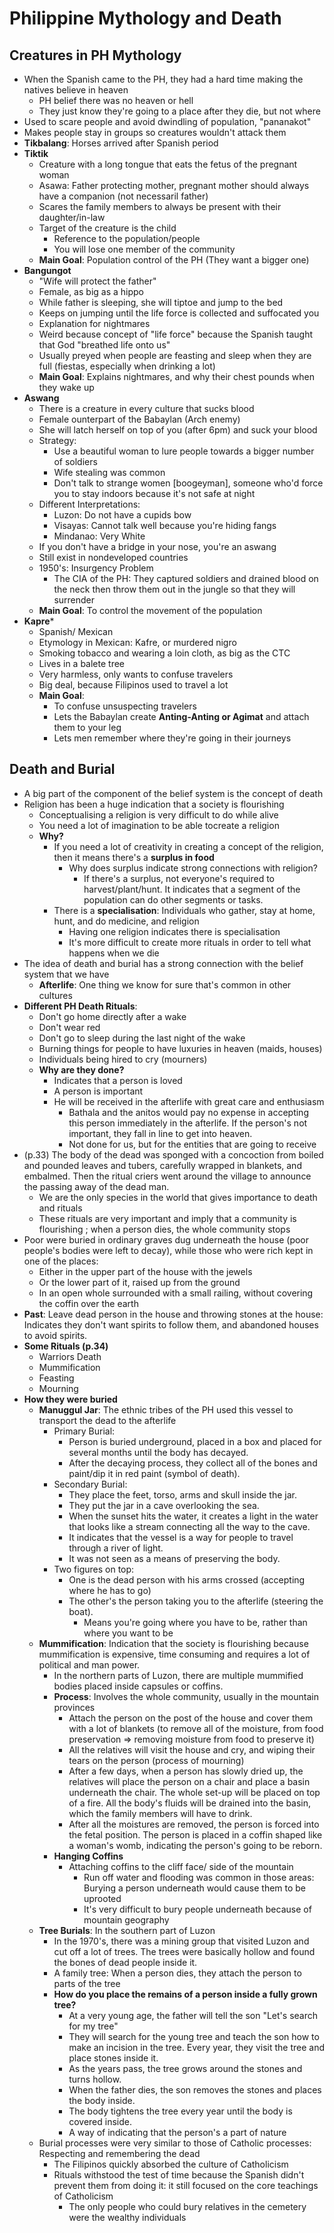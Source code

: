 # Philippine Mythology and Death

## Creatures in PH Mythology
* When the Spanish came to the PH, they had a hard time making the natives believe in heaven
  * PH belief there was no heaven or hell
  * They just know they're going to a place after they die, but not where
* Used to scare people and avoid dwindling of population, "pananakot"
* Makes people stay in groups so creatures wouldn't attack them
* **Tikbalang**: Horses arrived after Spanish period
* **Tiktik**
  * Creature with a long tongue that eats the fetus of the pregnant woman
  * Asawa: Father protecting mother, pregnant mother should always have a companion (not necessaril father)
  * Scares the family members to always be present with their daughter/in-law
  * Target of the creature is the child
    * Reference to the population/people
    * You will lose one member of the community
  * **Main Goal**: Population control of the PH (They want a bigger one)
* **Bangungot**
  * "Wife will protect the father"
  * Female, as big as a hippo
  * While father is sleeping, she will tiptoe and jump to the bed
  * Keeps on jumping until the life force is collected and suffocated you
  * Explanation for nightmares
  * Weird because concept of "life force" because the Spanish taught that God "breathed life onto us"
  * Usually preyed when people are feasting and sleep when they are full (fiestas, especially when drinking a lot)
  * **Main Goal**: Explains nightmares, and why their chest pounds when they wake up
* **Aswang**
  * There is a creature in every culture that sucks blood
  * Female ounterpart of the Babaylan (Arch enemy)
  * She will latch herself on top of you (after 6pm) and suck your blood
  * Strategy: 
    * Use a beautiful woman to lure people towards a bigger number of soldiers
    * Wife stealing was common
    * Don't talk to strange women [boogeyman], someone who'd force you to stay indoors because it's not safe at night
  * Different Interpretations:
    * Luzon: Do not have a cupids bow
    * Visayas: Cannot talk well because you're hiding fangs
    * Mindanao: Very White
  * If you don't have a bridge in your nose, you're an aswang
  * Still exist in nondeveloped countries
  * 1950's: Insurgency Problem
    * The CIA of the PH: They captured soldiers and drained blood on the neck then throw them out in the jungle so that they will surrender
  * **Main Goal**: To control the movement of the population
* **Kapre***
  * Spanish/ Mexican
  * Etymology in Mexican: Kafre, or murdered nigro
  * Smoking tobacco and wearing a loin cloth, as big as the CTC
  * Lives in a balete tree
  * Very harmless, only wants to confuse travelers
  * Big deal, because Filipinos used to travel a lot
  * **Main Goal**: 
    * To confuse unsuspecting travelers
    * Lets the Babaylan create **Anting-Anting or Agimat** and attach them to your leg
    * Lets men remember where they're going in their journeys

## Death and Burial
* A big part of the component of the belief system is the concept of death
* Religion has been a huge indication that a society is flourishing
  * Conceptualising a religion is very difficult to do while alive
  * You need a lot of imagination to be able tocreate a religion
  * **Why?**
    * If you need a lot of creativity in creating a concept of the religion, then it means there's a **surplus in food**
      * Why does surplus indicate strong connections with religion?
        * If there's a surplus, not everyone's required to harvest/plant/hunt. It indicates that a segment of the population can do other segments or tasks.
    * There is a **specialisation**: Individuals who gather, stay at home, hunt, and do medicine, and religion
      * Having one religion indicates there is specialisation
      * It's more difficult to create more rituals in order to tell what happens when we die
* The idea of death and burial has a strong connection with the belief system that we have
  * **Afterlife**: One thing we know for sure that's common in other cultures
* **Different PH Death Rituals**:
  * Don't go home directly after a wake
  * Don't wear red
  * Don't go to sleep during the last night of the wake
  * Burning things for people to have luxuries in heaven (maids, houses)
  * Individuals being hired to cry (mourners)
  * **Why are they done?**
    * Indicates that a person is loved
    * A person is important
    * He will be received in the afterlife with great care and enthusiasm
      * Bathala and the anitos would pay no expense in accepting this person immediately in the afterlife. If the person's not important, they fall in line to get into heaven.
      * Not done for us, but for the entities that are going to receive
* (p.33) The body of the dead was sponged with a concoction from boiled and pounded leaves and tubers, carefully wrapped in blankets, and embalmed. Then the ritual criers went around the village to announce the passing away of the dead man.
  * We are the only species in the world that gives importance to death and rituals
  * These rituals are very important and imply that a community is flourishing ; when a person dies, the whole community stops
* Poor were buried in ordinary graves dug underneath the house (poor people's bodies were left to decay), while those who were rich kept in one of the places:
  * Either in the upper part of the house with the jewels
  * Or the lower part of it, raised up from the ground
  * In an open whole surrounded with a small railing, without covering the coffin over the earth
* **Past**: Leave dead person in the house and throwing stones at the house: Indicates they don't want spirits to follow them, and abandoned houses to avoid spirits.
* **Some Rituals (p.34)**
  * Warriors Death
  * Mummification
  * Feasting
  * Mourning
* **How they were buried**
  * **Manuggul Jar**: The ethnic tribes of the PH used this vessel to transport the dead to the afterlife
    * Primary Burial: 
      * Person is buried underground, placed in a box and placed for several months until the body has decayed.
      * After the decaying process, they collect all of the bones and paint/dip it in red paint (symbol of death). 
    * Secondary Burial: 
      * They place the feet, torso, arms and skull inside the jar. 
      * They put the jar in a cave overlooking the sea. 
      * When the sunset hits the water, it creates a light in the water that looks like a stream connecting all the way to the cave.
       * It indicates that the vessel is a way for people to travel through a river of light.
       * It was not seen as a means of preserving the body.
    * Two figures on top: 
      * One is the dead person with his arms crossed (accepting where he has to go)
      * The other's the person taking you to the afterlife (steering the boat).
        * Means you're going where you have to be, rather than where you want to be
  * **Mummification**: Indication that the society is flourishing because mummification is expensive, time consuming and requires a lot of political and man power.
    * In the northern parts of Luzon, there are multiple mummified bodies placed inside capsules or coffins.
    * **Process**: Involves the whole community, usually in the mountain provinces
      * Attach the person on the post of the house and cover them with a lot of blankets (to remove all of the moisture, from food preservation => removing moisture from food to preserve it)
      * All the relatives will visit the house and cry, and wiping their tears on the person (process of mourning)
      * After a few days, when a person has slowly dried up, the relatives will place the person on a chair and place a basin underneath the chair. The whole set-up will be placed on top of a fire. All the body's fluids will be drained into the basin, which the family members will have to drink.
      * After all the moistures are removed, the person is forced into the fetal position. The person is placed in a coffin shaped like a woman's womb, indicating the person's going to be reborn.
    * **Hanging Coffins**
      * Attaching coffins to the cliff face/ side of the mountain
        * Run off water and flooding was common in those areas: Burying a person underneath would cause them to be uprooted
        * It's very difficult to bury people underneath because of mountain geography
  * **Tree Burials**: In the southern part of Luzon
    * In the 1970's, there was a mining group that visited Luzon and cut off a lot of trees. The trees were basically hollow and found the bones of dead people inside it.
    * A family tree: When a person dies, they attach the person to parts of the tree
    * **How do you place the remains of a person inside a fully grown tree?**
      * At a very young age, the father will tell the son "Let's search for my tree"
      * They will search for the young tree and teach the son how to make an incision in the tree. Every year, they visit the tree and place stones inside it.
      * As the years pass, the tree grows around the stones and turns hollow. 
      * When the father dies, the son removes the stones and places the body inside.
      * The body tightens the tree every year until the body is covered inside.
      * A way of indicating that the person's a part of nature
  * Burial processes were very similar to those of Catholic processes: Respecting and remembering the dead
    * The Filipinos quickly absorbed the culture of Catholicism
    * Rituals withstood the test of time because the Spanish didn't prevent them from doing it: it still focused on the core teachings of Catholicism
      * The only people who could bury relatives in the cemetery were the wealthy individuals

 